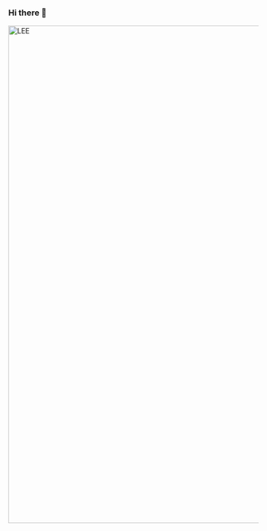 ### Hi there 👋
<img width="1000" alt="LEE" src="https://user-images.githubusercontent.com/71073027/126909544-48704f2c-d2a8-4c72-9d67-bedad374b96c.png">


<!--
**leejungho9/leejungho9** is a ✨ _special_ ✨ repository because its `README.md` (this file) appears on your GitHub profile.

Here are some ideas to get you started:

- 🔭 I’m currently working on ...
- 🌱 I’m currently learning ...
- 👯 I’m looking to collaborate on ...
- 🤔 I’m looking for help with ...
- 💬 Ask me about ...
- 📫 How to reach me: ...
- 😄 Pronouns: ...
- ⚡ Fun fact: ...
-->
